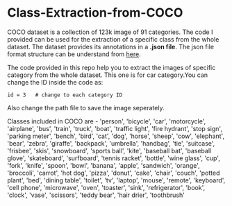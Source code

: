 # Class-Extraction-from-COCO

  COCO dataset is a collection of 123k image of 91 categories. The code I provided can be used for the extraction of a specific class from the whole dataset. The dataset provides its annotations in a **.json file**. The json file format structure can be understand from [here](https://github.com/alwynmathew/COCO-annotation-structure).

  The code provided in this repo help you to extract the images of specific category from the whole dataset. This one is for car category.You can change the ID inside the code as:

```
id = 3   # change to each category ID                  
```
Also change the path file to save the image seperately.

Classes included in COCO are - 'person', 'bicycle', 'car', 'motorcycle', 'airplane', 'bus', 'train', 'truck', 'boat', 'traffic light', 'fire hydrant', 'stop sign', 'parking meter', 'bench', 'bird', 'cat', 'dog', 'horse', 'sheep', 'cow', 'elephant', 'bear', 'zebra', 'giraffe', 'backpack', 'umbrella', 'handbag', 'tie', 'suitcase', 'frisbee', 'skis', 'snowboard', 'sports ball', 'kite', 'baseball bat', 'baseball glove', 'skateboard', 'surfboard', 'tennis racket', 'bottle', 'wine glass', 'cup', 'fork', 'knife', 'spoon', 'bowl', 'banana', 'apple', 'sandwich', 'orange', 'broccoli', 'carrot', 'hot dog', 'pizza', 'donut', 'cake', 'chair', 'couch', 'potted plant', 'bed', 'dining table', 'toilet', 'tv', 'laptop', 'mouse', 'remote', 'keyboard', 'cell phone', 'microwave', 'oven', 'toaster', 'sink', 'refrigerator', 'book', 'clock', 'vase', 'scissors', 'teddy bear', 'hair drier', 'toothbrush'
